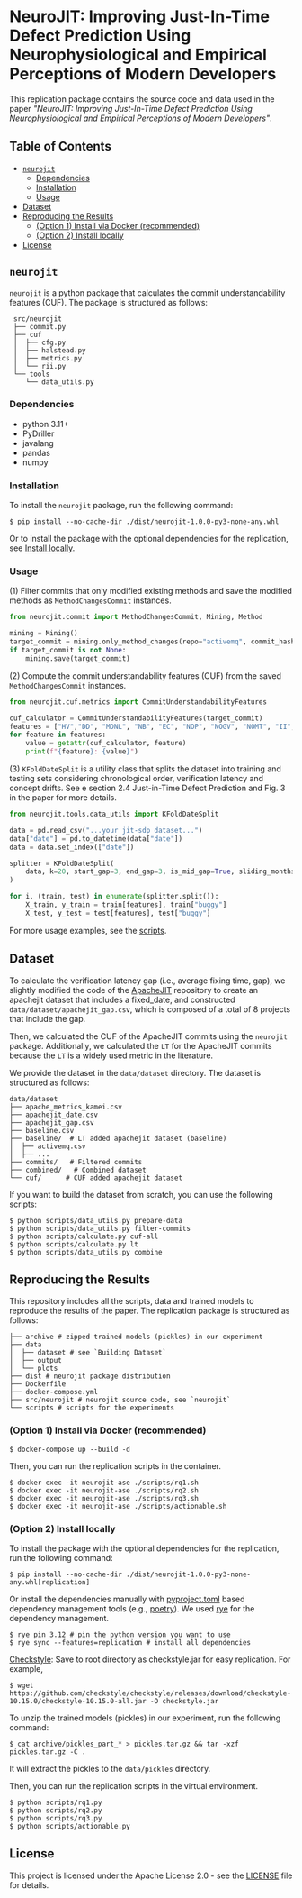 # NeuroJIT: Improving Just-In-Time Defect Prediction Using Neurophysiological and Empirical Perceptions of Modern Developers

This replication package contains the source code and data used in the paper *"NeuroJIT: Improving Just-In-Time Defect Prediction Using Neurophysiological and Empirical Perceptions of Modern Developers"*.

## Table of Contents

- [`neurojit`](#neurojit)
  - [Dependencies](#dependencies)
  - [Installation](#installation)
  - [Usage](#usage)
- [Dataset](#dataset)
- [Reproducing the Results](#reproducing-the-results)
  - [(Option 1) Install via Docker (recommended)](#option-1-install-via-docker-recommended)
  - [(Option 2) Install locally](#option-2-install-locally)
- [License](#license)

## `neurojit` 

`neurojit` is a python package that calculates the commit understandability features (CUF). The package is structured as follows:

```Shell
 src/neurojit
 ├── commit.py 
 ├── cuf
 │  ├── cfg.py
 │  ├── halstead.py
 │  ├── metrics.py 
 │  └── rii.py
 └── tools
    └── data_utils.py 
```
### Dependencies

- python 3.11+
- PyDriller
- javalang
- pandas
- numpy

### Installation

To install the `neurojit` package, run the following command:
```Shell
$ pip install --no-cache-dir ./dist/neurojit-1.0.0-py3-none-any.whl
```
Or to install the package with the optional dependencies for the replication, see [Install locally](#install-locally).

### Usage
(1) Filter commits that only modified existing methods and save the modified methods as `MethodChangesCommit` instances.

```python
from neurojit.commit import MethodChangesCommit, Mining, Method

mining = Mining()
target_commit = mining.only_method_changes(repo="activemq", commit_hash="8f40a7")
if target_commit is not None:
    mining.save(target_commit)
```
(2) Compute the commit understandability features (CUF) from the saved `MethodChangesCommit` instances.

```python
from neurojit.cuf.metrics import CommitUnderstandabilityFeatures

cuf_calculator = CommitUnderstandabilityFeatures(target_commit)
features = ["HV","DD", "MDNL", "NB", "EC", "NOP", "NOGV", "NOMT", "II", "TE", "DD_HV"]
for feature in features:
    value = getattr(cuf_calculator, feature)
    print(f"{feature}: {value}")
```
(3) `KFoldDateSplit` is a utility class that splits the dataset into training and testing sets considering chronological order, verification latency and concept drifts. See e section 2.4 Just-in-Time Defect Prediction and Fig. 3 in the paper for more details.

```python
from neurojit.tools.data_utils import KFoldDateSplit

data = pd.read_csv("...your jit-sdp dataset...")
data["date"] = pd.to_datetime(data["date"])
data = data.set_index(["date"])

splitter = KFoldDateSplit(
    data, k=20, start_gap=3, end_gap=3, is_mid_gap=True, sliding_months=1
)

for i, (train, test) in enumerate(splitter.split()):
    X_train, y_train = train[features], train["buggy"]
    X_test, y_test = test[features], test["buggy"]
```
For more usage examples, see the [scripts](./scripts).

## Dataset

To calculate the verification latency gap (i.e., average fixing time, gap), we slightly modified the code of the [ApacheJIT](https://github.com/hosseinkshvrz/apachejit) repository to create an apachejit dataset that includes a fixed_date, and constructed `data/dataset/apachejit_gap.csv`, which is composed of a total of 8 projects that include the gap.

Then, we calculated the CUF of the ApacheJIT commits using the `neurojit` package. Additionally, we calculated the `LT` for the ApacheJIT commits because the `LT` is a widely used metric in the literature.

We provide the dataset in the `data/dataset` directory. The dataset is structured as follows:

```Shell
data/dataset
├── apache_metrics_kamei.csv
├── apachejit_date.csv
├── apachejit_gap.csv
├── baseline.csv
├── baseline/  # LT added apachejit dataset (baseline)
│  ├── activemq.csv
│  ├── ...
├── commits/   # Filtered commits
├── combined/   # Combined dataset
└── cuf/      # CUF added apachejit dataset 
```

If you want to build the dataset from scratch, you can use the following scripts:

```Shell
$ python scripts/data_utils.py prepare-data
$ python scripts/data_utils.py filter-commits
$ python scripts/calculate.py cuf-all
$ python scripts/calculate.py lt
$ python scripts/data_utils.py combine
```

## Reproducing the Results

This repository includes all the scripts, data and trained models to reproduce the results of the paper. The replication package is structured as follows:

```Shell
├── archive # zipped trained models (pickles) in our experiment
├── data
│  ├── dataset # see `Building Dataset`
│  ├── output
│  └── plots 
├── dist # neurojit package distribution
├── Dockerfile
├── docker-compose.yml
├── src/neurojit # neurojit source code, see `neurojit`
└── scripts # scripts for the experiments
```

### (Option 1) Install via Docker (recommended)

```Shell
$ docker-compose up --build -d
```

Then, you can run the replication scripts in the container.

```Shell
$ docker exec -it neurojit-ase ./scripts/rq1.sh
$ docker exec -it neurojit-ase ./scripts/rq2.sh
$ docker exec -it neurojit-ase ./scripts/rq3.sh
$ docker exec -it neurojit-ase ./scripts/actionable.sh
```

### (Option 2) Install locally

To install the package with the optional dependencies for the replication, run the following command:

```Shell
$ pip install --no-cache-dir ./dist/neurojit-1.0.0-py3-none-any.whl[replication]
```

Or install the dependencies manually with [pyproject.toml](./pyproject.toml) based dependency management tools (e.g., [poetry](https://python-poetry.org)). We used  [rye](https://rye-up.com) for the dependency management.


```Shell
$ rye pin 3.12 # pin the python version you want to use
$ rye sync --features=replication # install all dependencies
```

[Checkstyle](https://github.com/checkstyle/checkstyle/releases/): Save to root directory as checkstyle.jar for easy replication. For example,

```Shell
$ wget https://github.com/checkstyle/checkstyle/releases/download/checkstyle-10.15.0/checkstyle-10.15.0-all.jar -O checkstyle.jar
```

To unzip the trained models (pickles) in our experiment, run the following command:

```Shell
$ cat archive/pickles_part_* > pickles.tar.gz && tar -xzf pickles.tar.gz -C .
```
It will extract the pickles to the `data/pickles` directory.

Then, you can run the replication scripts in the virtual environment.

```Shell
$ python scripts/rq1.py
$ python scripts/rq2.py
$ python scripts/rq3.py
$ python scripts/actionable.py
```

## License

This project is licensed under the Apache License 2.0 - see the [LICENSE](LICENSE) file for details.
